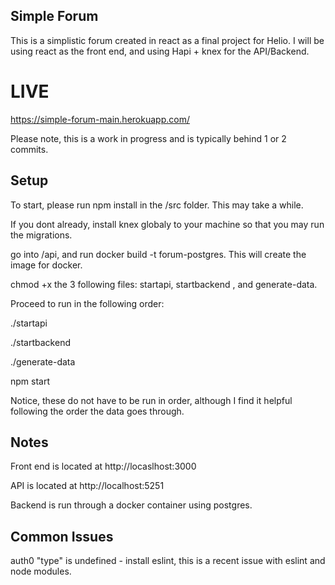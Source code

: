 ## Simple Forum

This is a simplistic forum created in react as a final project for Helio. I will be using react as the front end,
and using Hapi + knex for the API/Backend.

# LIVE

https://simple-forum-main.herokuapp.com/

Please note, this is a work in progress and is typically behind 1 or 2 commits.

## Setup

To start, please run npm install in the /src folder. This may take a while.

If you dont already, install knex globaly to your machine so that you may run the migrations.

go into /api, and run docker build -t forum-postgres. This will create the image for docker.

chmod +x the 3 following files: startapi, startbackend , and generate-data.

Proceed to run in the following order:

./startapi

./startbackend

./generate-data

npm start

Notice, these do not have to be run in order, although I find it helpful following the order the data goes through.

## Notes

Front end is located at http://locaslhost:3000

API is located at http://localhost:5251

Backend is run through a docker container using postgres.

## Common Issues

auth0 "type" is undefined - install eslint, this is a recent issue with eslint and node modules.

